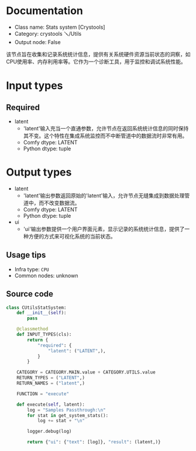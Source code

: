 
# Documentation
- Class name: Stats system [Crystools]
- Category: crystools 🪛/Utils
- Output node: False

该节点旨在收集和记录系统统计信息，提供有关系统硬件资源当前状态的洞察，如CPU使用率、内存利用率等。它作为一个诊断工具，用于监控和调试系统性能。

# Input types
## Required
- latent
    - 'latent'输入充当一个直通参数，允许节点在返回系统统计信息的同时保持其不变。这个特性在集成系统监控而不中断管道中的数据流时非常有用。
    - Comfy dtype: LATENT
    - Python dtype: tuple

# Output types
- latent
    - 'latent'输出参数返回原始的'latent'输入，允许节点无缝集成到数据处理管道中，而不改变数据流。
    - Comfy dtype: LATENT
    - Python dtype: tuple
- ui
    - 'ui'输出参数提供一个用户界面元素，显示记录的系统统计信息，提供了一种方便的方式来可视化系统的当前状态。


## Usage tips
- Infra type: `CPU`
- Common nodes: unknown


## Source code
```python
class CUtilsStatSystem:
    def __init__(self):
        pass

    @classmethod
    def INPUT_TYPES(cls):
        return {
            "required": {
                "latent": ("LATENT",),
            }
        }

    CATEGORY = CATEGORY.MAIN.value + CATEGORY.UTILS.value
    RETURN_TYPES = ("LATENT",)
    RETURN_NAMES = ("latent",)

    FUNCTION = "execute"

    def execute(self, latent):
        log = "Samples Passthrough:\n"
        for stat in get_system_stats():
            log += stat + "\n"

        logger.debug(log)

        return {"ui": {"text": [log]}, "result": (latent,)}

```
